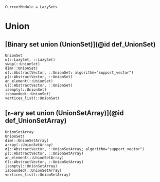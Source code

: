 ```@meta
CurrentModule = LazySets
```

# Union

## [Binary set union (UnionSet)](@id def_UnionSet)

```@docs
UnionSet
∪(::LazySet, ::LazySet)
swap(::UnionSet)
dim(::UnionSet)
σ(::AbstractVector, ::UnionSet; algorithm="support_vector")
ρ(::AbstractVector, ::UnionSet)
an_element(::UnionSet)
∈(::AbstractVector, ::UnionSet)
isempty(::UnionSet)
isbounded(::UnionSet)
vertices_list(::UnionSet)
```

## [``n``-ary set union (UnionSetArray)](@id def_UnionSetArray)

```@docs
UnionSetArray
UnionSet!
dim(::UnionSetArray)
array(::UnionSetArray)
σ(::AbstractVector, ::UnionSetArray; algorithm="support_vector")
ρ(::AbstractVector, ::UnionSetArray)
an_element(::UnionSetArray)
∈(::AbstractVector, ::UnionSetArray)
isempty(::UnionSetArray)
isbounded(::UnionSetArray)
vertices_list(::UnionSetArray)
```
